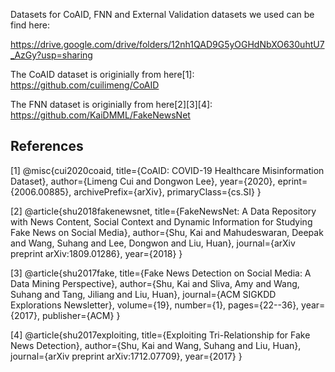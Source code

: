 Datasets for CoAID, FNN and External Validation datasets we used can be find here:

https://drive.google.com/drive/folders/12nh1QAD9G5yOGHdNbXO630uhtU7_AzGy?usp=sharing

The CoAID dataset is originially from here[1]:
https://github.com/cuilimeng/CoAID

The FNN dataset is originially from here[2][3][4]:
https://github.com/KaiDMML/FakeNewsNet

## References

[1] @misc{cui2020coaid,
    title={CoAID: COVID-19 Healthcare Misinformation Dataset},
    author={Limeng Cui and Dongwon Lee},
    year={2020},
    eprint={2006.00885},
    archivePrefix={arXiv},
    primaryClass={cs.SI}
}

[2] @article{shu2018fakenewsnet,
  title={FakeNewsNet: A Data Repository with News Content, Social Context and Dynamic Information for Studying Fake News on Social Media},
  author={Shu, Kai and  Mahudeswaran, Deepak and Wang, Suhang and Lee, Dongwon and Liu, Huan},
  journal={arXiv preprint arXiv:1809.01286},
  year={2018}
}

[3] @article{shu2017fake,
  title={Fake News Detection on Social Media: A Data Mining Perspective},
  author={Shu, Kai and Sliva, Amy and Wang, Suhang and Tang, Jiliang and Liu, Huan},
  journal={ACM SIGKDD Explorations Newsletter},
  volume={19},
  number={1},
  pages={22--36},
  year={2017},
  publisher={ACM}
}

[4] @article{shu2017exploiting,
  title={Exploiting Tri-Relationship for Fake News Detection},
  author={Shu, Kai and Wang, Suhang and Liu, Huan},
  journal={arXiv preprint arXiv:1712.07709},
  year={2017}
}

